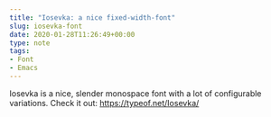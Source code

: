```yaml
---
title: "Iosevka: a nice fixed-width-font"
slug: iosevka-font
date: 2020-01-28T11:26:49+00:00
type: note
tags:
- Font
- Emacs
---
```


Iosevka is a nice, slender monospace font with a lot of configurable variations. Check it out:
<https://typeof.net/Iosevka/>

<!-- Invisible links to test out brid.gy federating -->
<a href="https://brid.gy/publish/mastodon"></a>
<a href="https://brid.gy/publish/twitter"></a>
